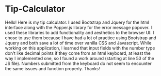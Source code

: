 # Tip-Calculator

Hello! Here is my tip calculator. I used Bootstrap and Jquery for the html interface along with the Popper.js library for the error message popover. I used these libraries to add functionality and aesthetics to the browser UI. I chose to use them because I have had a lot of practice using Bootstrap and Jquery and both save a lot of time over vanilla CSS and Javascript. While working on this application, I learned that input fields with the number type don't like decimal points if they come from an html keyboard, at least the way I implemented one, so I found a work around (starting at line 53 of the JS file). Numbers submitted from the keyboard do not seem to encounter the same issues and function properly. Thanks! 
